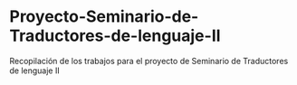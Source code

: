 # Proyecto-Seminario-de-Traductores-de-lenguaje-II
Recopilación de los trabajos para el proyecto de Seminario de Traductores de lenguaje II
